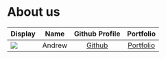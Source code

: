 # About us

Display |   Name   | Github Profile | Portfolio 
--------|:--------:|:--------------:|:---------:
![](https://via.placeholder.com/100.png?text=Photo) |  Andrew  | [Github](https://github.com/) | [Portfolio](docs/team/johndoe.md)
